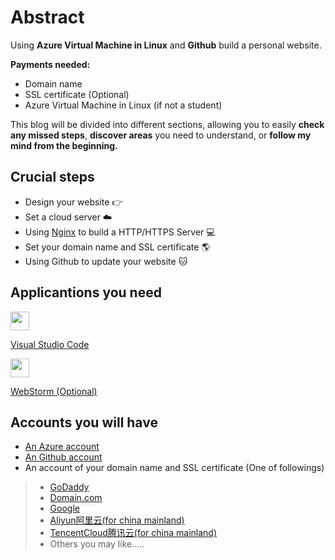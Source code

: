 # Abstract
Using **Azure Virtual Machine in Linux** and **Github** build a personal website. 

**Payments needed:**
* Domain name
* SSL certificate (Optional)
* Azure Virtual Machine in Linux (if not a student)

This blog will be divided into different sections, allowing you to easily **check any missed steps**, **discover areas** you need to understand, or **follow my mind from the beginning.**
## Crucial steps
* Design your website :point_right:
* Set a cloud server :cloud:
* Using [Nginx](https://nginx.org/en/) to build a HTTP/HTTPS Server :computer:
* Set your domain name and SSL certificate :earth_americas:
* Using Github to update your website :cat:

## Applicantions you need
<img src="/image/visual-studio-code-1.svg" width="30" height="30">

[Visual Studio Code](https://code.visualstudio.com)

<img src="/image/webstorm-icon.svg" width="30" height="30">

[WebStorm (Optional)](https://www.jetbrains.com/webstorm/)


## Accounts you will have
* [An Azure account](https://azure.microsoft.com/en-us/)
* [An Github account](https://github.com)
* An account of your domain name  and SSL certificate (One of followings)
>* [GoDaddy](https://www.godaddy.com/offers/brand/new?isc=USGDYBIN1&msclkid=f5040b0d1b3a1a7f5ad36e218ede7387&utm_source=bing&utm_medium=cpc&utm_campaign=en-us_corp-core_sem_bh_b_x_aware-consider_x_pros_us_exact-stag_001&utm_term=godaddy&utm_content=%5Bgd%5D)
>* [Domain.com](https://www.domain.com)
>* [Google](https://domains.google)
>* [Aliyun阿里云(for china mainland)](https://cn.aliyun.com)
>* [TencentCloud腾讯云(for china mainland)](https://cloud.tencent.com)
>* Others you may like…..
